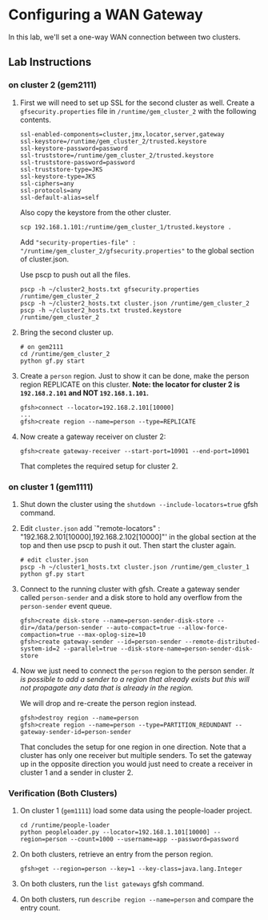 # Configuring a WAN Gateway

In this lab, we'll set a one-way WAN connection between two clusters.

## Lab Instructions

### on cluster 2 (gem2111)

1. First we will need to set up SSL for the second cluster as well. 
	Create a `gfsecurity.properties` file in `/runtime/gem_cluster_2` with the 
	following contents. 
	
	```
	ssl-enabled-components=cluster,jmx,locator,server,gateway
	ssl-keystore=/runtime/gem_cluster_2/trusted.keystore
	ssl-keystore-password=password
	ssl-truststore=/runtime/gem_cluster_2/trusted.keystore
	ssl-truststore-password=password
	ssl-truststore-type=JKS
	ssl-keystore-type=JKS
	ssl-ciphers=any
	ssl-protocols=any
	ssl-default-alias=self
	```
	
	Also copy the keystore from the other cluster.
	
	```
	scp 192.168.1.101:/runtime/gem_cluster_1/trusted.keystore .
	```

	Add `"security-properties-file" : "/runtime/gem_cluster_2/gfsecurity.properties"` to the global section of cluster.json.
	
	Use pscp to push out all the files.
	
	```
	pscp -h ~/cluster2_hosts.txt gfsecurity.properties /runtime/gem_cluster_2
	pscp -h ~/cluster2_hosts.txt cluster.json /runtime/gem_cluster_2
	pscp -h ~/cluster2_hosts.txt trusted.keystore /runtime/gem_cluster_2
	```


2. Bring the second cluster up. 
	
	```
	# on gem2111
	cd /runtime/gem_cluster_2
	python gf.py start 
	```
	
3. Create a `person` region.  Just to show it can be done, make the person 
	region REPLICATE on this cluster.  __Note: the locator for cluster 2 
	is `192.168.2.101` and NOT `192.168.1.101`.__
	
	```
	gfsh>connect --locator=192.168.2.101[10000]
	...
	gfsh>create region --name=person --type=REPLICATE
	```
	
4. Now create a gateway receiver on cluster 2:

	```
	gfsh>create gateway-receiver --start-port=10901 --end-port=10901
	```
	
	That completes the required setup for cluster 2. 
	
### on cluster 1 (gem1111)

1. Shut down the cluster using the `shutdown --include-locators=true` gfsh 
	command.
2. Edit `cluster.json` add 
	`"remote-locators" : "192.168.2.101[10000],192.168.2.102[10000]"' in the 
	global section at the top and then use pscp to push it out. Then start the 	cluster again.
	
	```
	# edit cluster.json
	pscp -h ~/cluster1_hosts.txt cluster.json /runtime/gem_cluster_1
	python gf.py start
	```
	
3. Connect to the running cluster with gfsh.  Create a gateway sender called 
	`person-sender` and a disk store to hold any overflow from the
	`person-sender` event queue.
	
	```
	gfsh>create disk-store --name=person-sender-disk-store --dir=/data/person-sender --auto-compact=true --allow-force-compaction=true --max-oplog-size=10
	gfsh>create gateway-sender --id=person-sender --remote-distributed-system-id=2 --parallel=true --disk-store-name=person-sender-disk-store
	```
	
4. Now we just need to connect the `person` region to the person sender. _It 
	is possible to add a sender to a region that already exists but this will 
	not propagate any data that is already in the region._  
	
	We will drop and re-create the person region instead.
	
	```
	gfsh>destroy region --name=person
	gfsh>create region --name=person --type=PARTITION_REDUNDANT --gateway-sender-id=person-sender
	```
	
	That concludes the setup for one region in one direction.  Note that 
	a cluster has only one receiver but multiple senders.   To set the gateway 
	up in the opposite direction you would just need to create a receiver 
	in cluster 1 and a sender in cluster 2.
	
### Verification (Both Clusters)

1. On cluster 1 (`gem1111`) load some data using the people-loader project.

	```
	cd /runtime/people-loader
	python peopleloader.py --locator=192.168.1.101[10000] --region=person --count=1000 --username=app --password=password
	```
	
2. On both clusters, retrieve an entry from the person region.

	```
	gfsh>get --region=person --key=1 --key-class=java.lang.Integer 
	```

3. On both clusters, run the `list gateways` gfsh command.
4. On both clusters, run `describe region --name=person` and compare the entry count.
